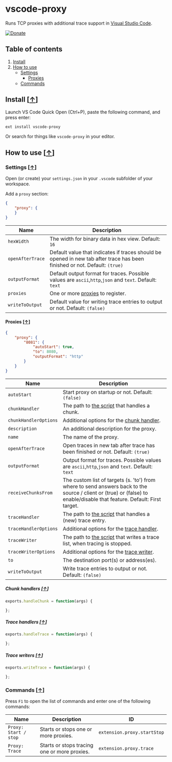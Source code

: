 # vscode-proxy

Runs TCP proxies with additional trace support in [Visual Studio Code](https://code.visualstudio.com/).

[![Donate](https://img.shields.io/badge/Donate-PayPal-green.svg)](https://www.paypal.com/cgi-bin/webscr?cmd=_s-xclick&hosted_button_id=GJJDLPTHEA4BC)

## Table of contents

1. [Install](#install-)
2. [How to use](#how-to-use-)
   * [Settings](#settings-)
     * [Proxies](#proxies-)
   * [Commands](#commands-)

## Install [[&uarr;](#table-of-contents)]

Launch VS Code Quick Open (Ctrl+P), paste the following command, and press enter:

```bash
ext install vscode-proxy
```

Or search for things like `vscode-proxy` in your editor.

## How to use [[&uarr;](#table-of-contents)]

### Settings [[&uarr;](#how-to-use-)]

Open (or create) your `settings.json` in your `.vscode` subfolder of your workspace.

Add a `proxy` section:

```json
{
    "proxy": {
    }
}
```

| Name | Description |
| ---- | --------- |
| `hexWidth` | The width for binary data in hex view. Default: `16` |
| `openAfterTrace` | Default value that indicates if traces should be opened in new tab after trace has been finished or not. Default: `(true)` |
| `outputFormat` | Default output format for traces. Possible values are `ascii`,`http`,`json` and `text`. Default: `text` |
| `proxies` | One or more [proxies](#proxies-) to register. |
| `writeToOutput` | Default value for writing trace entries to output or not. Default: `(false)` |

#### Proxies [[&uarr;](#settings-)]

```json
{
    "proxy": {
        "8081": {
            "autoStart": true,
            "to": 8080,
            "outputFormat": "http"
        }
    }
}
```

| Name | Description |
| ---- | --------- |
| `autoStart` | Start proxy on startup or not. Default: `(false)` |
| `chunkHandler` | The path to [the script](#chunk-handlers-) that handles a chunk. |
| `chunkHandlerOptions` | Additional options for the [chunk handler](#chunk-handlers-). |
| `description` | An additional description for the proxy. |
| `name` | The name of the proxy. |
| `openAfterTrace` | Open traces in new tab after trace has been finished or not. Default: `(true)` |
| `outputFormat` | Output format for traces. Possible values are `ascii`,`http`,`json` and `text`. Default: `text` |
| `receiveChunksFrom` | The custom list of targets (s. 'to') from where to send answers back to the source / client or (true) or (false) to enable/disable that feature. Default: First target. |
| `traceHandler` | The path to [the script](#trace-handlers-) that handles a (new) trace entry. |
| `traceHandlerOptions` | Additional options for the [trace handler](#trace-handlers-). |
| `traceWriter` | The path to [the script](#trace-writers-) that writes a trace list, when tracing is stopped. |
| `traceWriterOptions` | Additional options for the [trace writer](#trace-writers-). |
| `to` | The destination port(s) or address(es). |
| `writeToOutput` | Write trace entries to output or not. Default: `(false)` |

##### Chunk handlers [[&uarr;](#proxies-)]

```javascript
exports.handleChunk = function(args) {

};
```

##### Trace handlers [[&uarr;](#proxies-)]

```javascript
exports.handleTrace = function(args) {

};
```

##### Trace writers [[&uarr;](#proxies-)]

```javascript
exports.writeTrace = function(args) {

};
```

### Commands [[&uarr;](#how-to-use-)]

Press `F1` to open the list of commands and enter one of the following commands:

| Name | Description | ID | 
| ---- | --------- | --------- | 
| `Proxy: Start / stop` | Starts or stops one or more proxies. | `extension.proxy.startStop` | 
| `Proxy: Trace` | Starts or stops tracing one or more proxies. | `extension.proxy.trace` | 
